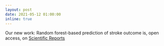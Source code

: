```yaml
---
layout: post
date: 2021-05-12 01:00:00
inline: true
---
```


Our new work: Random forest-based prediction of stroke outcome is, open access, on <a href="https://doi.org/10.1038/s41598-021-89434-7">Scientific Reports</a>
